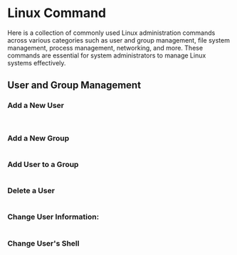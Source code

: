 # Linux Command
Here is a collection of commonly used Linux administration commands across various categories such as user and group management, file system management, process management, networking, and more. These commands are essential for system administrators to manage Linux systems effectively.
## User and Group Management

### Add a New User

```sudo useradd username
```
```sudo passwd username
```
### Add a New Group
```sudo groupadd groupname
```
### Add User to a Group
```sudo usermod -aG groupname username
```
### Delete a User
```sudo userdel -r username
```
### Change User Information:
```sudo chfn username
```
### Change User's Shell
```sudo chsh -s /bin/bash username
```
